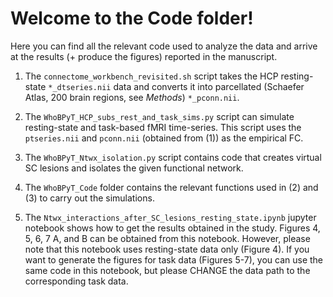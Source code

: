 # Welcome to the Code folder!  

Here you can find all the relevant code used to analyze the data and arrive at the results (+ produce the figures) reported in the manuscript.  

1) The `connectome_workbench_revisited.sh` script takes the HCP resting-state `*_dtseries.nii` data and converts it into parcellated (Schaefer Atlas, 200 brain regions, see *Methods*) `*_pconn.nii`.
   
2) The `WhoBPyT_HCP_subs_rest_and_task_sims.py` script can simulate resting-state and task-based fMRI time-series. This script uses the `ptseries.nii` and `pconn.nii` (obtained from (1)) as the empirical FC.

3) The `WhoBPyT_Ntwx_isolation.py` script contains code that creates virtual SC lesions and isolates the given functional network.

4) The `WhoBPyT_Code` folder contains the relevant functions used in (2) and (3) to carry out the simulations.
   
5) The `Ntwx_interactions_after_SC_lesions_resting_state.ipynb` jupyter notebook shows how to get the results obtained in the study. Figures 4, 5, 6, 7 A, and B can be obtained from this notebook. However, please note that this notebook uses resting-state data only (Figure 4). If you want to generate the figures for task data (Figures 5-7), you can use the same code in this notebook, but please CHANGE the data path to the corresponding task data.
